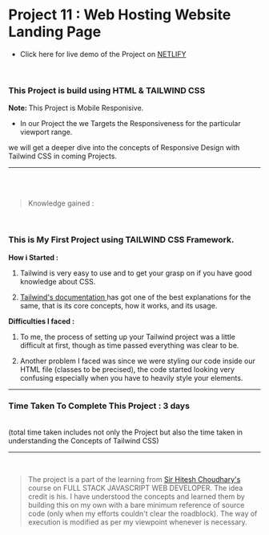 # Project 11 : Web Hosting Website  Landing Page

- Click here for live demo of the Project on [ NETLIFY ](https://parikshit-tailwind-11.netlify.app/ "Parikshit Project 11")

<br/>

###  This Project is build using HTML & TAILWIND CSS  

<b> Note: </b>  This Project is Mobile Responisive. 
 - In our Project the we Targets the Responsiveness for the particular viewport range.
 
we will get a deeper dive into the concepts of Responsive Design with Tailwind CSS in coming Projects.
***

<br/>


<br/>

>Knowledge gained :

<br/>

### This is My First Project using TAILWIND CSS Framework.

<b>How i Started :</b>

1. Tailwind is very easy to use and to get your grasp on if you have good knowledge about CSS.

2. [ Tailwind's documentation ](https://tailwindcss.com/docs/installation) has got one of the best explanations for the same, that is its core concepts, how it works, and its usage.

<b>Difficulties I faced :</b>

1. To me, the process of setting up your Tailwind project was a little difficult at first, though as time passed everything was clear to be.


2. Another problem I faced was since we were styling our code inside our HTML file (classes to be precised), the code started looking very confusing especially when you have to heavily style your elements.

***

### <b>Time Taken To Complete This Project : 3 days </b> 
<br/> (total time taken includes not only the Project but also the time taken in understanding the Concepts of Tailwind CSS)

***

<br>

>The project is a part of the learning from  [ Sir Hitesh Choudhary's ](https://github.com/hiteshchoudhary) course on FULL STACK JAVASCRIPT WEB DEVELOPER. The idea credit is his. I have understood the concepts and learned them by building this on my own with a bare minimum reference of source code (only when my efforts couldn't clear the roadblock). The way of execution is modified as per my viewpoint whenever is necessary.









